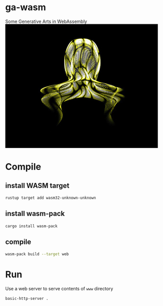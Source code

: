 # ga-wasm
Some Generative Arts in WebAssembly
![Scheenshot](.assets/shot.jpg)

# Compile 
## install WASM target
```bash
rustup target add wasm32-unknown-unknown
```

## install wasm-pack
```bash
cargo install wasm-pack
```

## compile 
```bash
wasm-pack build --target web
```

# Run

Use a web server to serve contents of `www` directory
```bash
basic-http-server .
```

